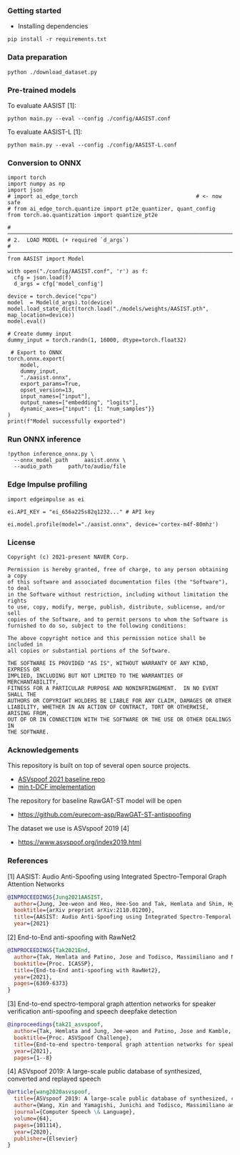 ### Getting started
- Installing dependencies
```
pip install -r requirements.txt
```
### Data preparation
```
python ./download_dataset.py
```
### Pre-trained models
To evaluate AASIST [1]:
```
python main.py --eval --config ./config/AASIST.conf
```
To evaluate AASIST-L [1]:
```
python main.py --eval --config ./config/AASIST-L.conf
```
### Conversion to ONNX
```
import torch
import numpy as np
import json
# import ai_edge_torch                                     # <- now safe
# from ai_edge_torch.quantize import pt2e_quantizer, quant_config
from torch.ao.quantization import quantize_pt2e

# ────────────────────────────────────────────────────────────────────────────
# 2.  LOAD MODEL (+ required `d_args`)
# ────────────────────────────────────────────────────────────────────────────
from AASIST import Model

with open("./config/AASIST.conf", 'r') as f:
  cfg = json.load(f)
  d_args = cfg['model_config']

device = torch.device("cpu")
model  = Model(d_args).to(device)
model.load_state_dict(torch.load("./models/weights/AASIST.pth", map_location=device))
model.eval()

# Create dummy input
dummy_input = torch.randn(1, 16000, dtype=torch.float32)

 # Export to ONNX
torch.onnx.export(
    model,
    dummy_input,
    "./aasist.onnx",
    export_params=True,
    opset_version=13,
    input_names=["input"],
    output_names=["embedding", "logits"],
    dynamic_axes={"input": {1: "num_samples"}}
)
print(f"Model successfully exported")
```
### Run ONNX inference
```
!python inference_onnx.py \
  --onnx_model_path     aasist.onnx \
  --audio_path     path/to/audio/file
```

### Edge Impulse profiling
```
import edgeimpulse as ei

ei.API_KEY = "ei_656a225s82q1232..." # API key

ei.model.profile(model="./aasist.onnx", device='cortex-m4f-80mhz')
```

### License
```
Copyright (c) 2021-present NAVER Corp.

Permission is hereby granted, free of charge, to any person obtaining a copy
of this software and associated documentation files (the "Software"), to deal
in the Software without restriction, including without limitation the rights
to use, copy, modify, merge, publish, distribute, sublicense, and/or sell
copies of the Software, and to permit persons to whom the Software is
furnished to do so, subject to the following conditions:

The above copyright notice and this permission notice shall be included in
all copies or substantial portions of the Software.

THE SOFTWARE IS PROVIDED "AS IS", WITHOUT WARRANTY OF ANY KIND, EXPRESS OR
IMPLIED, INCLUDING BUT NOT LIMITED TO THE WARRANTIES OF MERCHANTABILITY,
FITNESS FOR A PARTICULAR PURPOSE AND NONINFRINGEMENT.  IN NO EVENT SHALL THE
AUTHORS OR COPYRIGHT HOLDERS BE LIABLE FOR ANY CLAIM, DAMAGES OR OTHER
LIABILITY, WHETHER IN AN ACTION OF CONTRACT, TORT OR OTHERWISE, ARISING FROM,
OUT OF OR IN CONNECTION WITH THE SOFTWARE OR THE USE OR OTHER DEALINGS IN
THE SOFTWARE.
```

### Acknowledgements
This repository is built on top of several open source projects. 
- [ASVspoof 2021 baseline repo](https://github.com/asvspoof-challenge/2021/tree/main/LA/Baseline-RawNet2)
- [min t-DCF implementation](https://www.asvspoof.org/resources/tDCF_python_v2.zip)

The repository for baseline RawGAT-ST model will be open
-  https://github.com/eurecom-asp/RawGAT-ST-antispoofing

The dataset we use is ASVspoof 2019 [4]
- https://www.asvspoof.org/index2019.html

### References
[1] AASIST: Audio Anti-Spoofing using Integrated Spectro-Temporal Graph Attention Networks
```bibtex
@INPROCEEDINGS{Jung2021AASIST,
  author={Jung, Jee-weon and Heo, Hee-Soo and Tak, Hemlata and Shim, Hye-jin and Chung, Joon Son and Lee, Bong-Jin and Yu, Ha-Jin and Evans, Nicholas},
  booktitle={arXiv preprint arXiv:2110.01200}, 
  title={AASIST: Audio Anti-Spoofing using Integrated Spectro-Temporal Graph Attention Networks}, 
  year={2021}
```

[2] End-to-End anti-spoofing with RawNet2
```bibtex
@INPROCEEDINGS{Tak2021End,
  author={Tak, Hemlata and Patino, Jose and Todisco, Massimiliano and Nautsch, Andreas and Evans, Nicholas and Larcher, Anthony},
  booktitle={Proc. ICASSP}, 
  title={End-to-End anti-spoofing with RawNet2}, 
  year={2021},
  pages={6369-6373}
}
```

[3] End-to-end spectro-temporal graph attention networks for speaker verification anti-spoofing and speech deepfake detection
```bibtex
@inproceedings{tak21_asvspoof,
  author={Tak, Hemlata and Jung, Jee-weon and Patino, Jose and Kamble, Madhu and Todisco, Massimiliano and Evans, Nicholas},
  booktitle={Proc. ASVSpoof Challenge},
  title={End-to-end spectro-temporal graph attention networks for speaker verification anti-spoofing and speech deepfake detection},
  year={2021},
  pages={1--8}
```

[4] ASVspoof 2019: A large-scale public database of synthesized, converted and replayed speech
```bibtex
@article{wang2020asvspoof,
  title={ASVspoof 2019: A large-scale public database of synthesized, converted and replayed speech},
  author={Wang, Xin and Yamagishi, Junichi and Todisco, Massimiliano and Delgado, H{\'e}ctor and Nautsch, Andreas and Evans, Nicholas and Sahidullah, Md and Vestman, Ville and Kinnunen, Tomi and Lee, Kong Aik and others},
  journal={Computer Speech \& Language},
  volume={64},
  pages={101114},
  year={2020},
  publisher={Elsevier}
}
```
